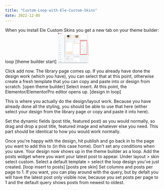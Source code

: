 ```yaml
---
title: "Custom-Loop-with-Ele-Custom-Skins"
date: 2022-12-05
---
```



When you install Ele Custom Skins you get a new tab on your theme builder: loop
[theme builder start]
<img src="/assets/images/loop in theme builder.png" alt="Open Theme Builder with Ele Custom Skins installed" style="height: 100px; width:100px;"/>

Click add now.
The library page comes up.  If you already have done the design work (which you have), you can select that at this point, otherwise create a fresh template that you can copy and paste into or design from scratch.
[open theme builder]
Select insert.
At this point, the Elementor/ElementorPro editor opens up.
[design in loop]

This is where you actually do the design/layout work.  Because you have already done all the styling, you should be able to use that here (either select your design from the library page or copy and paste it into here).

Set the dynamic fields (post title, featured post) as you would normally, so drag and drop a post title, featured image and whatever else you need.  This part should be identical to how you would work normally.

Once you're happy with the design, hit publish and go back in to the page you want to add this to (in this case home).
Don't set any conditions when you save.
Your design now shows up in the theme builder as a loop.
Add the posts widget where you want your latest post to appear.  Under layout > skin select custom. Select a default template > select the loop design you've just created.
[loop insert to posts]
[posts pre skin]
Set columns and posts per page to 1.  If you want, you can play around with the query, but by defalt you will have the latest post only visible now, because you set posts per page to 1 and the default query shows posts from newest to oldest.

